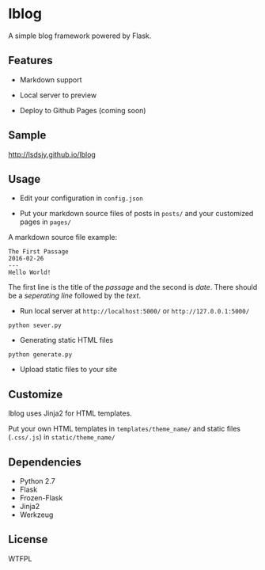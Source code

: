 # lblog

A simple blog framework powered by Flask.

## Features

- Markdown support

- Local server to preview

- Deploy to Github Pages (coming soon)

## Sample
http://lsdsjy.github.io/lblog

## Usage

- Edit your configuration in `config.json`

- Put your markdown source files of posts in `posts/` and your customized pages in `pages/`

A markdown source file example:
  
```
The First Passage
2016-02-26
---
Hello World!
```

The first line is the title of the *passage* and the second is *date*. There should be a *seperating line* followed by the *text*.

- Run local server at `http://localhost:5000/` or `http://127.0.0.1:5000/`

```
python sever.py
```

- Generating static HTML files

```
python generate.py
```

- Upload static files to your site

## Customize

lblog uses Jinja2 for HTML templates.

Put your own HTML templates in `templates/theme_name/` and static files (`.css/.js`) in `static/theme_name/`

## Dependencies
- Python 2.7
- Flask
- Frozen-Flask
- Jinja2
- Werkzeug

## License

WTFPL
